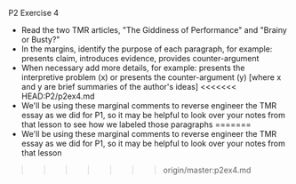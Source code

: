 P2 Exercise 4

- Read the two TMR articles, "The Giddiness of Performance" and "Brainy or Busty?"
- In the margins, identify the purpose of each paragraph, for example: presents claim, introduces evidence, provides counter-argument
- When necessary add more details, for example: presents the interpretive problem (x) or presents the counter-argument (y) [where x and y are brief summaries of the author's ideas]
<<<<<<< HEAD:P2/p2ex4.md
- We'll be using these marginal comments to reverse engineer the TMR essay as we did for P1, so it may be helpful to look over your notes from that lesson to see how we labeled those paragraphs
=======
- We'll be using these marginal comments to reverse engineer the TMR essay as we did for P1, so it may be helpful to look over your notes from that lesson 
>>>>>>> origin/master:p2ex4.md

